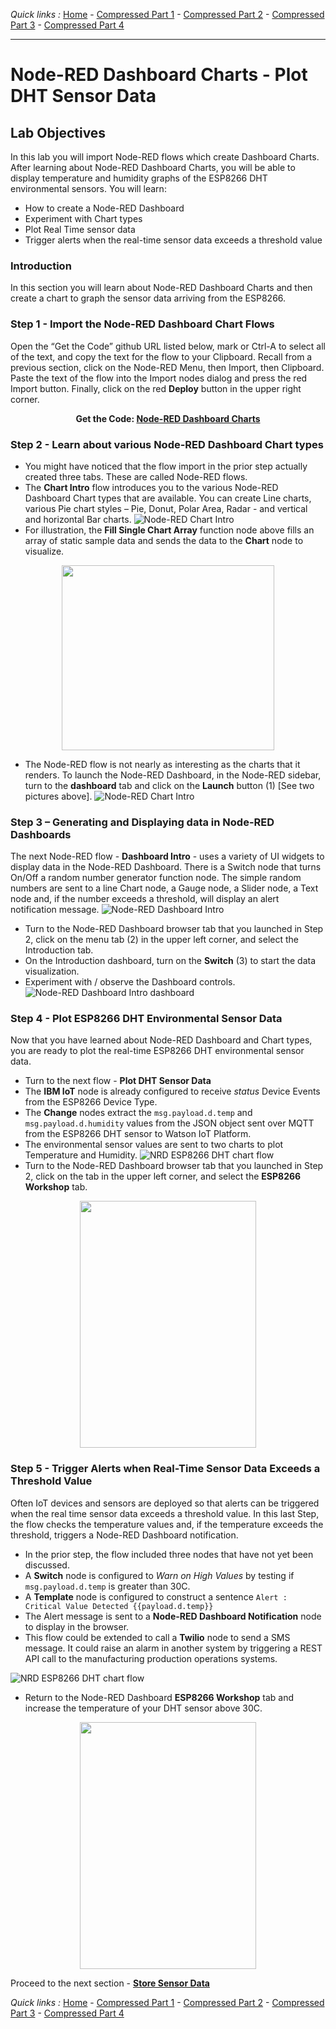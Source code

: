 *Quick links :*
[Home](/README.md) - [Compressed Part 1](/compressed/PART1.md) - [Compressed Part 2](/compressed/PART2.md) - [Compressed Part 3](/compressed/PART3.md) - [Compressed Part 4](/compressed/PART4.md)
***

# Node-RED Dashboard Charts - Plot DHT Sensor Data

## Lab Objectives

In this lab you will import Node-RED flows which create Dashboard Charts. After learning about Node-RED Dashboard Charts, you will be able to display temperature and humidity graphs of the ESP8266 DHT environmental sensors.  You will learn:

- How to create a Node-RED Dashboard
- Experiment with Chart types
- Plot Real Time sensor data
- Trigger alerts when the real-time sensor data exceeds a threshold value

### Introduction
In this section you will learn about Node-RED Dashboard Charts and then create a chart to graph the sensor data arriving from the ESP8266.

### Step 1 - Import the Node-RED Dashboard Chart Flows
Open the “Get the Code” github URL listed below, mark or Ctrl-A to select all of the text, and copy the text for the flow to your Clipboard. Recall from a previous section, click on the Node-RED Menu, then Import, then Clipboard. Paste the text of the flow into the Import nodes dialog and press the red Import button. Finally, click on the red **Deploy** button in the upper right corner.

<p align="center">
  <strong>Get the Code: <a href="../part3/flows/NRD-Charts-DHTSensorData.json">Node-RED Dashboard Charts</strong></a>
</p>

### Step 2 - Learn about various Node-RED Dashboard Chart types

- You might have noticed that the flow import in the prior step actually created three tabs.  These are called Node-RED flows.
- The **Chart Intro** flow introduces you to the various Node-RED Dashboard Chart types that are available.  You can create Line charts, various Pie chart styles – Pie, Donut, Polar Area, Radar - and vertical and horizontal Bar charts.
 ![Node-RED Chart Intro](/part3/screenshots/Node-RED-ChartIntro-flow.png)
- For illustration, the **Fill Single Chart Array** function node above fills an array of static sample data and sends the data to the **Chart** node to visualize.

<p align="center">
<img height="296" width="340" src="../part3/screenshots/NRD-Charts-Intro-Flow-LineChartArray.png">
</p>

- The Node-RED flow is not nearly as interesting as the charts that it renders.  To launch the Node-RED Dashboard, in the Node-RED sidebar, turn to the **dashboard** tab and click on the **Launch** button (1) [See two pictures above].
 ![Node-RED Chart Intro](/part3/screenshots/Node-RED-ChartIntro-dashboard.png)

### Step 3 – Generating and Displaying data in Node-RED Dashboards

The next Node-RED flow - **Dashboard Intro** - uses a variety of UI widgets to display data in the Node-RED Dashboard.  There is a Switch node that turns On/Off a random number generator function node.  The simple random numbers are sent to a line Chart node, a Gauge node, a Slider node, a Text node and, if the number exceeds a threshold, will display an alert notification message.
 ![Node-RED Dashboard Intro](/part3/screenshots/Node-RED-Dashboard-Intro-flow.png)
- Turn to the Node-RED Dashboard browser tab that you launched in Step 2, click on the menu tab (2) in the upper left corner, and select the Introduction tab.
- On the Introduction dashboard, turn on the **Switch** (3) to start the data visualization.
- Experiment with / observe the Dashboard controls.
 ![Node-RED Dashboard Intro dashboard](/part3/screenshots/Node-RED-Dashboard-Intro.png)


### Step 4 - Plot ESP8266 DHT Environmental Sensor Data

Now that you have learned about Node-RED Dashboard and Chart types, you are ready to plot the real-time ESP8266 DHT environmental sensor data.
- Turn to the next flow - **Plot DHT Sensor Data**
- The **IBM IoT** node is already configured to receive *status* Device Events from the ESP8266 Device Type.
- The **Change** nodes extract the ```msg.payload.d.temp``` and ```msg.payload.d.humidity``` values from the JSON object sent over MQTT from the ESP8266 DHT sensor to Watson IoT Platform.
- The environmental sensor values are sent to two charts to plot Temperature and Humidity.
 ![NRD ESP8266 DHT chart flow](/part3/screenshots/Node-RED-Dashboard-DHT-flow.png)
- Turn to the Node-RED Dashboard browser tab that you launched in Step 2, click on the tab in the upper left corner, and select the **ESP8266 Workshop** tab.
<p align="center">
<img height="395" width="282" src="../part3/screenshots/NRD-ESP8266-DHT-TempHum-Chart.png">
</p>

### Step 5 - Trigger Alerts when Real-Time Sensor Data Exceeds a Threshold Value

Often IoT devices and sensors are deployed so that alerts can be triggered when the real time sensor data exceeds a threshold value.  In this last Step, the flow checks the temperature values and, if the temperature exceeds the threshold, triggers a Node-RED Dashboard notification.
- In the prior step, the flow included three nodes that have not yet been discussed.
- A **Switch** node is configured to *Warn on High Values* by testing if ```msg.payload.d.temp``` is greater than 30C.
- A **Template** node is configured to construct a sentence ```Alert : Critical Value Detected {{payload.d.temp}}```
- The Alert message is sent to a **Node-RED Dashboard Notification** node to display in the browser.
- This flow could be extended to call a **Twilio** node to send a SMS message.  It could raise an alarm in another system by triggering a REST API call to the manufacturing production operations systems.

 ![NRD ESP8266 DHT chart flow](/part3/screenshots/Node-RED-Dashboard-DHT-flow.png)

 - Return to the Node-RED Dashboard **ESP8266 Workshop** tab and increase the temperature of your DHT sensor above 30C.

 <p align="center">
 <img height="395" width="282" src="../part3/screenshots/NRD-ESP8266-DHT-TempHum-ChartAlert.png">
 </p>

Proceed to the next section - [**Store Sensor Data**](/compressed/CLOUDANT.md)

*Quick links :*
[Home](/README.md) - [Compressed Part 1](/compressed/PART1.md) - [Compressed Part 2](/compressed/PART2.md) - [Compressed Part 3](/compressed/PART3.md) - [Compressed Part 4](/compressed/PART4.md)
